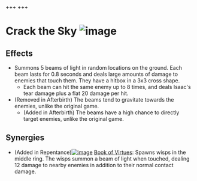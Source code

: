 +++
+++

 # Crack the Sky ![image](/image/Crack_the_Sky.png) 

Effects
---------


* Summons 5 beams of light in random locations on the ground. Each beam lasts for 0.8 seconds and deals large amounts of damage to enemies that touch them. They have a hitbox in a 3x3 cross shape.
	+ Each beam can hit the same enemy up to 8 times, and deals Isaac's tear damage plus a flat 20 damage per hit.
* (Removed in Afterbirth) The beams tend to gravitate towards the enemies, unlike the original game.
	+ (Added in Afterbirth) The beams have a high chance to directly target enemies, unlike the original game.


Synergies
-----------


* (Added in Repentance)[![image](/image/Book_of_Virtues.png)](/wiki/Book_of_Virtues "Book of Virtues") [Book of Virtues](/wiki/Book_of_Virtues "Book of Virtues"): Spawns wisps in the middle ring. The wisps summon a beam of light when touched, dealing 12 damage to nearby enemies in addition to their normal contact damage.



